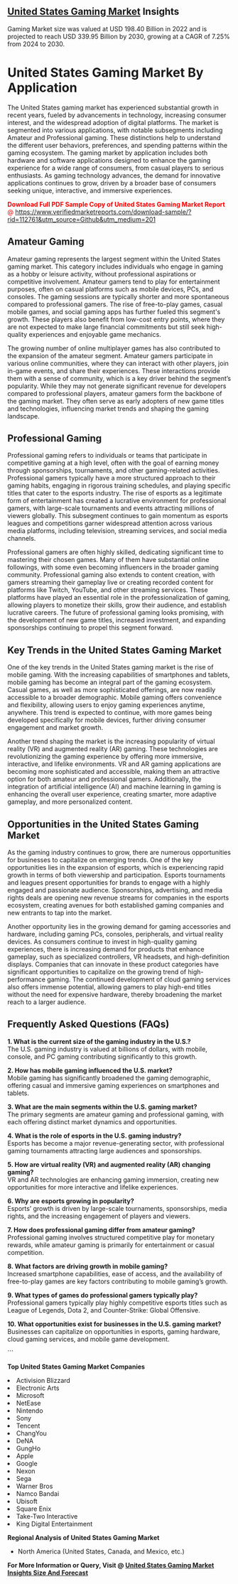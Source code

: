 <h2><a href="https://www.verifiedmarketreports.com/download-sample/?rid=112761&amp;utm_source=Github&amp;utm_medium=201" target="_blank">United States Gaming Market</a> Insights</h2><p>Gaming Market size was valued at USD 198.40 Billion in 2022 and is projected to reach USD 339.95 Billion by 2030, growing at a CAGR of 7.25% from 2024 to 2030.</p><p><h1>United States Gaming Market By Application</h1><p>The United States gaming market has experienced substantial growth in recent years, fueled by advancements in technology, increasing consumer interest, and the widespread adoption of digital platforms. The market is segmented into various applications, with notable subsegments including Amateur and Professional gaming. These distinctions help to understand the different user behaviors, preferences, and spending patterns within the gaming ecosystem. The gaming market by application includes both hardware and software applications designed to enhance the gaming experience for a wide range of consumers, from casual players to serious enthusiasts. As gaming technology advances, the demand for innovative applications continues to grow, driven by a broader base of consumers seeking unique, interactive, and immersive experiences.<p><span class=""><span style="color: #ff0000;"><strong>Download Full PDF Sample Copy of United States Gaming Market Report</strong> @ </span><a href="https://www.verifiedmarketreports.com/download-sample/?rid=112761&amp;utm_source=Github&amp;utm_medium=201" target="_blank">https://www.verifiedmarketreports.com/download-sample/?rid=112761&amp;utm_source=Github&amp;utm_medium=201</a></span></p></p><h2>Amateur Gaming</h2><p>Amateur gaming represents the largest segment within the United States gaming market. This category includes individuals who engage in gaming as a hobby or leisure activity, without professional aspirations or competitive involvement. Amateur gamers tend to play for entertainment purposes, often on casual platforms such as mobile devices, PCs, and consoles. The gaming sessions are typically shorter and more spontaneous compared to professional gamers. The rise of free-to-play games, casual mobile games, and social gaming apps has further fueled this segment's growth. These players also benefit from low-cost entry points, where they are not expected to make large financial commitments but still seek high-quality experiences and enjoyable game mechanics.<p>The growing number of online multiplayer games has also contributed to the expansion of the amateur segment. Amateur gamers participate in various online communities, where they can interact with other players, join in-game events, and share their experiences. These interactions provide them with a sense of community, which is a key driver behind the segment’s popularity. While they may not generate significant revenue for developers compared to professional players, amateur gamers form the backbone of the gaming market. They often serve as early adopters of new game titles and technologies, influencing market trends and shaping the gaming landscape.</p><h2>Professional Gaming</h2><p>Professional gaming refers to individuals or teams that participate in competitive gaming at a high level, often with the goal of earning money through sponsorships, tournaments, and other gaming-related activities. Professional gamers typically have a more structured approach to their gaming habits, engaging in rigorous training schedules, and playing specific titles that cater to the esports industry. The rise of esports as a legitimate form of entertainment has created a lucrative environment for professional gamers, with large-scale tournaments and events attracting millions of viewers globally. This subsegment continues to gain momentum as esports leagues and competitions garner widespread attention across various media platforms, including television, streaming services, and social media channels.<p>Professional gamers are often highly skilled, dedicating significant time to mastering their chosen games. Many of them have substantial online followings, with some even becoming influencers in the broader gaming community. Professional gaming also extends to content creation, with gamers streaming their gameplay live or creating recorded content for platforms like Twitch, YouTube, and other streaming services. These platforms have played an essential role in the professionalization of gaming, allowing players to monetize their skills, grow their audience, and establish lucrative careers. The future of professional gaming looks promising, with the development of new game titles, increased investment, and expanding sponsorships continuing to propel this segment forward.</p><h2>Key Trends in the United States Gaming Market</h2><p>One of the key trends in the United States gaming market is the rise of mobile gaming. With the increasing capabilities of smartphones and tablets, mobile gaming has become an integral part of the gaming ecosystem. Casual games, as well as more sophisticated offerings, are now readily accessible to a broader demographic. Mobile gaming offers convenience and flexibility, allowing users to enjoy gaming experiences anytime, anywhere. This trend is expected to continue, with more games being developed specifically for mobile devices, further driving consumer engagement and market growth.</p><p>Another trend shaping the market is the increasing popularity of virtual reality (VR) and augmented reality (AR) gaming. These technologies are revolutionizing the gaming experience by offering more immersive, interactive, and lifelike environments. VR and AR gaming applications are becoming more sophisticated and accessible, making them an attractive option for both amateur and professional gamers. Additionally, the integration of artificial intelligence (AI) and machine learning in gaming is enhancing the overall user experience, creating smarter, more adaptive gameplay, and more personalized content.</p><h2>Opportunities in the United States Gaming Market</h2><p>As the gaming industry continues to grow, there are numerous opportunities for businesses to capitalize on emerging trends. One of the key opportunities lies in the expansion of esports, which is experiencing rapid growth in terms of both viewership and participation. Esports tournaments and leagues present opportunities for brands to engage with a highly engaged and passionate audience. Sponsorships, advertising, and media rights deals are opening new revenue streams for companies in the esports ecosystem, creating avenues for both established gaming companies and new entrants to tap into the market.</p><p>Another opportunity lies in the growing demand for gaming accessories and hardware, including gaming PCs, consoles, peripherals, and virtual reality devices. As consumers continue to invest in high-quality gaming experiences, there is increasing demand for products that enhance gameplay, such as specialized controllers, VR headsets, and high-definition displays. Companies that can innovate in these product categories have significant opportunities to capitalize on the growing trend of high-performance gaming. The continued development of cloud gaming services also offers immense potential, allowing gamers to play high-end titles without the need for expensive hardware, thereby broadening the market reach to a larger audience.</p><h2>Frequently Asked Questions (FAQs)</h2><p><strong>1. What is the current size of the gaming industry in the U.S.?</strong><br>The U.S. gaming industry is valued at billions of dollars, with mobile, console, and PC gaming contributing significantly to this growth.</p><p><strong>2. How has mobile gaming influenced the U.S. market?</strong><br>Mobile gaming has significantly broadened the gaming demographic, offering casual and immersive gaming experiences on smartphones and tablets.</p><p><strong>3. What are the main segments within the U.S. gaming market?</strong><br>The primary segments are amateur gaming and professional gaming, with each offering distinct market dynamics and opportunities.</p><p><strong>4. What is the role of esports in the U.S. gaming industry?</strong><br>Esports has become a major revenue-generating sector, with professional gaming tournaments attracting large audiences and sponsorships.</p><p><strong>5. How are virtual reality (VR) and augmented reality (AR) changing gaming?</strong><br>VR and AR technologies are enhancing gaming immersion, creating new opportunities for more interactive and lifelike experiences.</p><p><strong>6. Why are esports growing in popularity?</strong><br>Esports’ growth is driven by large-scale tournaments, sponsorships, media rights, and the increasing engagement of players and viewers.</p><p><strong>7. How does professional gaming differ from amateur gaming?</strong><br>Professional gaming involves structured competitive play for monetary rewards, while amateur gaming is primarily for entertainment or casual competition.</p><p><strong>8. What factors are driving growth in mobile gaming?</strong><br>Increased smartphone capabilities, ease of access, and the availability of free-to-play games are key factors contributing to mobile gaming’s growth.</p><p><strong>9. What types of games do professional gamers typically play?</strong><br>Professional gamers typically play highly competitive esports titles such as League of Legends, Dota 2, and Counter-Strike: Global Offensive.</p><p><strong>10. What opportunities exist for businesses in the U.S. gaming market?</strong><br>Businesses can capitalize on opportunities in esports, gaming hardware, cloud gaming services, and mobile game development.</p>```</p><p><strong>Top United States Gaming Market Companies</strong></p><div data-test-id=""><p><li>Activision Blizzard</li><li> Electronic Arts</li><li> Microsoft</li><li> NetEase</li><li> Nintendo</li><li> Sony</li><li> Tencent</li><li> ChangYou</li><li> DeNA</li><li> GungHo</li><li> Apple</li><li> Google</li><li> Nexon</li><li> Sega</li><li> Warner Bros</li><li> Namco Bandai</li><li> Ubisoft</li><li> Square Enix</li><li> Take-Two Interactive</li><li> King Digital Entertainment</li></p><div><strong>Regional Analysis of&nbsp;United States Gaming Market</strong></div><ul><li dir="ltr"><p dir="ltr">North America&nbsp;(United States, Canada, and Mexico, etc.)</p></li></ul><p><strong>For More Information or Query, Visit @&nbsp;</strong><strong><a href="https://www.verifiedmarketreports.com/product/gaming-market/?utm_source=Github&amp;utm_medium=201" target="_blank">United States Gaming Market Insights Size And Forecast</a></strong></p></div>
